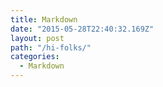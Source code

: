 ```yaml
---
title: Markdown
date: "2015-05-28T22:40:32.169Z"
layout: post
path: "/hi-folks/"
categories:
  - Markdown
---
```

